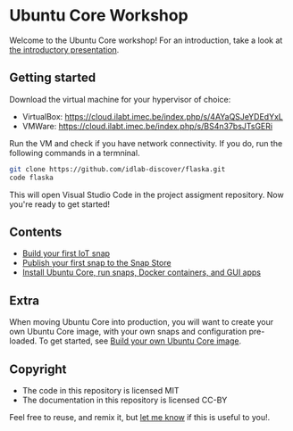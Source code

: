 # Ubuntu Core Workshop

Welcome to the Ubuntu Core workshop! For an introduction, take a look at [the introductory presentation](https://docs.google.com/presentation/d/1QfimuD6Np7FYDX1C1LtbVfTfoo836iiBROZ7NiyHhDs/edit?usp=sharing).

## Getting started

Download the virtual machine for your hypervisor of choice:

* VirtualBox: https://cloud.ilabt.imec.be/index.php/s/4AYaQSJeYDEdYxL
* VMWare: https://cloud.ilabt.imec.be/index.php/s/BS4n37bsJTsGERi

Run the VM and check if you have network connectivity. If you do, run the following commands in a termninal.

```bash
git clone https://github.com/idlab-discover/flaska.git
code flaska
```

This will open Visual Studio Code in the project assigment repository. Now you're ready to get started!

## Contents

* [Build your first IoT snap](./first-snap.md)
* [Publish your first snap to the Snap Store](./publish-snap.md)
* [Install Ubuntu Core, run snaps, Docker containers, and GUI apps](./install-ubuntu-core.md)

## Extra

When moving Ubuntu Core into production, you will want to create your own Ubuntu Core image, with your own snaps and configuration pre-loaded. To get started, see [Build your own Ubuntu Core image](https://ubuntu.com/core/docs/build-an-image).

## Copyright

* The code in this repository is licensed MIT
* The documentation in this repository is licensed CC-BY

Feel free to reuse, and remix it, but [let me know](mailto:merlijn.sebrechts@ugent.be) if this is useful to you!.

